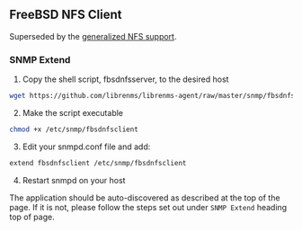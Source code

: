 ## FreeBSD NFS Client

Superseded by the [generalized NFS support](NFS.md).

### SNMP Extend

1. Copy the shell script, fbsdnfsserver, to the desired host

```bash
wget https://github.com/librenms/librenms-agent/raw/master/snmp/fbsdnfsclient -O /etc/snmp/fbsdnfsclient
```

2. Make the script executable

```bash
chmod +x /etc/snmp/fbsdnfsclient
```

3. Edit your snmpd.conf file and add:

```bash
extend fbsdnfsclient /etc/snmp/fbsdnfsclient
```

4. Restart snmpd on your host

The application should be auto-discovered as described at the top of
the page. If it is not, please follow the steps set out under `SNMP
Extend` heading top of page.